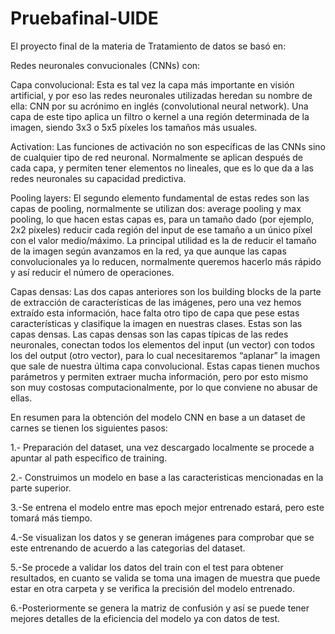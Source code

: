 # Pruebafinal-UIDE
El proyecto final de la materia de Tratamiento de datos se basó en:

Redes neuronales convucionales (CNNs) con:

Capa convolucional: Esta es tal vez la capa más importante en visión artificial, y por eso las redes neuronales utilizadas heredan su nombre de ella: CNN por su acrónimo en inglés (convolutional neural network). Una capa de este tipo aplica un filtro o kernel a una región determinada de la imagen, siendo 3x3 o 5x5 píxeles los tamaños más usuales. 

Activation: Las funciones de activación no son específicas de las CNNs sino de cualquier tipo de red neuronal. Normalmente se aplican después de cada capa, y permiten tener elementos no lineales, que es lo que da a las redes neuronales su capacidad predictiva.

Pooling layers: El segundo elemento fundamental de estas redes son las capas de pooling, normalmente se utilizan dos: average pooling y max pooling, lo que hacen estas capas es, para un tamaño dado (por ejemplo, 2x2 píxeles) reducir cada región del input de ese tamaño a un único píxel con el valor medio/máximo. La principal utilidad es la de reducir el tamaño de la imagen según avanzamos en la red, ya que aunque las capas convolucionales ya lo reducen, normalmente queremos hacerlo más rápido y así reducir el número de operaciones.

Capas densas: Las dos capas anteriores son los building blocks de la parte de extracción de características de las imágenes, pero una vez hemos extraído esta información, hace falta otro tipo de capa que pese estas características y clasifique la imagen en nuestras clases. Estas son las capas densas. Las capas densas son las capas típicas de las redes neuronales, conectan todos los elementos del input (un vector) con todos los del output (otro vector), para lo cual necesitaremos “aplanar” la imagen que sale de nuestra última capa convolucional. Estas capas tienen muchos parámetros y permiten extraer mucha información, pero por esto mismo son muy costosas computacionalmente, por lo que conviene no abusar de ellas.

En resumen para la obtención del modelo CNN en base a un dataset de carnes se tienen los siguientes pasos:

1.- Preparación del dataset, una vez descargado localmente se procede a apuntar al path especifico de training.

2.- Construimos un modelo en base a las caracteristicas mencionadas en la parte superior.

3.-Se entrena el modelo entre mas epoch mejor entrenado estará, pero este tomará más tiempo.

4.-Se visualizan los datos y se generan imágenes para comprobar que se este entrenando de acuerdo a las categorias del dataset.

5.-Se procede a validar los datos del train con el test para obtener resultados, en cuanto se valida se toma una imagen de muestra que puede estar en otra carpeta y se verifica la precisión del modelo entrenado.

6.-Posteriormente se genera la matriz de confusión y así se puede tener mejores detalles de la eficiencia del modelo ya con datos de test.
